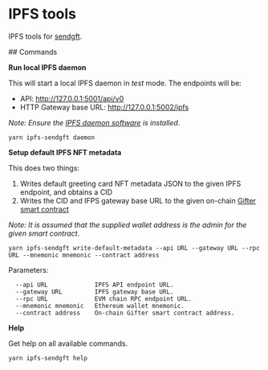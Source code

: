 # IPFS tools

IPFS tools for [sendgft](https://github.com/sendgft).

## Commands

**Run local IPFS daemon**

This will start a local IPFS daemon in *test* mode. The endpoints will be:

* API: http://127.0.0.1:5001/api/v0
* HTTP Gateway base URL: http://127.0.0.1:5002/ipfs

_Note: Ensure the [IPFS daemon software](https://ipfs.io/) is installed_.

```
yarn ipfs-sendgft daemon
```

**Setup default IPFS NFT metadata**

This does two things:

1. Writes default greeting card NFT metadata JSON to the given IPFS endpoint, and obtains a CID
2. Writes the CID and IFPS gateway base URL to the given on-chain [Gifter smart contract](https://github.com/sendgft/contracts)

_Note: It is assumed that the supplied wallet address is the admin for the given smart contract_.

```
yarn ipfs-sendgft write-default-metadata --api URL --gateway URL --rpc URL --mnemonic mnemonic --contract address                                        
```

Parameters:

```
  --api URL             IPFS API endpoint URL.                  
  --gateway URL         IPFS gateway base URL.                  
  --rpc URL             EVM chain RPC endpoint URL.             
  --mnemonic mnemonic   Ethereum wallet mnemonic.               
  --contract address    On-chain Gifter smart contract address. 
```

**Help**

Get help on all available commands.

```
yarn ipfs-sendgft help
```
